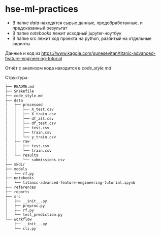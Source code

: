 # hse-ml-practices

* В папке *data* находятся сырые данные, предобработанные, и предсказанный результат
* В папке *notebooks*  лежит исходный jupyter-ноутбук
* В папке src лежит код проекта на python, разбитый на отдельные скрипты

Данные и код из https://www.kaggle.com/gunesevitan/titanic-advanced-feature-engineering-tutorial

Отчёт с анализом кода находится в *code_style.md*

Структура: 

```bash
├── README.md
├── Snakefile
├── code_style.md
├── data
│   ├── processed
│   │   ├── X_test.csv
│   │   ├── X_train.csv
│   │   ├── df_all.csv
│   │   ├── df_test.csv
│   │   ├── test.csv
│   │   ├── train.csv
│   │   └── y_train.csv
│   ├── raw
│   │   ├── test.csv
│   │   └── train.csv
│   └── results
│       └── submissions.csv
├── mkdir
├── models
│   └── rf.py
├── notebooks
│   └── titanic-advanced-feature-engineering-tutorial.ipynb
├── references
├── reports
├── src
│   ├── __init__.py
│   ├── preproc.py
│   ├── rf.py
│   └── test_prediction.py
└── workflow
    ├── __init__.py
    └── cli.py
```
